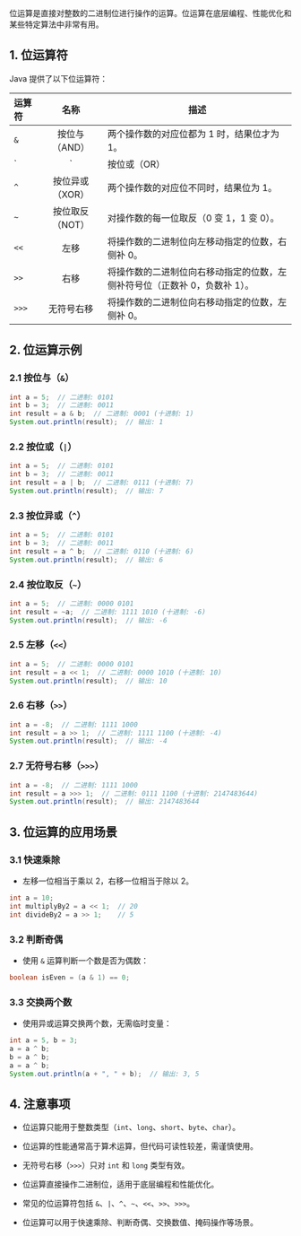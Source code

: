 位运算是直接对整数的二进制位进行操作的运算。位运算在底层编程、性能优化和某些特定算法中非常有用。
## **1. 位运算符**

Java 提供了以下位运算符：

| 运算符   |    名称     | 描述                                      |
| :---- | :-------: | --------------------------------------- |
| `&`   | 按位与（AND）  | 两个操作数的对应位都为 1 时，结果位才为 1。                |
| `     |     `     | 按位或（OR）                                 |
| `^`   | 按位异或（XOR） | 两个操作数的对应位不同时，结果位为 1。                    |
| `~`   | 按位取反（NOT） | 对操作数的每一位取反（0 变 1，1 变 0）。                |
| `<<`  |    左移     | 将操作数的二进制位向左移动指定的位数，右侧补 0。               |
| `>>`  |    右移     | 将操作数的二进制位向右移动指定的位数，左侧补符号位（正数补 0，负数补 1）。 |
| `>>>` |   无符号右移   | 将操作数的二进制位向右移动指定的位数，左侧补 0。               |
## **2. 位运算示例**

### **2.1 按位与（`&`）**
```java
int a = 5;  // 二进制: 0101
int b = 3;  // 二进制: 0011
int result = a & b;  // 二进制: 0001 (十进制: 1)
System.out.println(result);  // 输出: 1
```
### **2.2 按位或（`|`）**
```java
int a = 5;  // 二进制: 0101
int b = 3;  // 二进制: 0011
int result = a | b;  // 二进制: 0111 (十进制: 7)
System.out.println(result);  // 输出: 7
```
### **2.3 按位异或（`^`）**
```java
int a = 5;  // 二进制: 0101
int b = 3;  // 二进制: 0011
int result = a ^ b;  // 二进制: 0110 (十进制: 6)
System.out.println(result);  // 输出: 6
```
### **2.4 按位取反（`~`）**
```java
int a = 5;  // 二进制: 0000 0101
int result = ~a;  // 二进制: 1111 1010 (十进制: -6)
System.out.println(result);  // 输出: -6
```
### **2.5 左移（`<<`）**
```java
int a = 5;  // 二进制: 0000 0101
int result = a << 1;  // 二进制: 0000 1010 (十进制: 10)
System.out.println(result);  // 输出: 10
```
### **2.6 右移（`>>`）**
```java
int a = -8;  // 二进制: 1111 1000
int result = a >> 1;  // 二进制: 1111 1100 (十进制: -4)
System.out.println(result);  // 输出: -4
```
### **2.7 无符号右移（`>>>`）**
```java
int a = -8;  // 二进制: 1111 1000
int result = a >>> 1;  // 二进制: 0111 1100 (十进制: 2147483644)
System.out.println(result);  // 输出: 2147483644
```
## **3. 位运算的应用场景**

### **3.1 快速乘除**

- 左移一位相当于乘以 2，右移一位相当于除以 2。
```java
int a = 10;
int multiplyBy2 = a << 1;  // 20
int divideBy2 = a >> 1;    // 5
```
### **3.2 判断奇偶**

- 使用 `&` 运算判断一个数是否为偶数：
```java
boolean isEven = (a & 1) == 0;
```
### **3.3 交换两个数**

- 使用异或运算交换两个数，无需临时变量：
```java
int a = 5, b = 3;
a = a ^ b;
b = a ^ b;
a = a ^ b;
System.out.println(a + ", " + b);  // 输出: 3, 5
```
## **4. 注意事项**

- 位运算只能用于整数类型（`int`、`long`、`short`、`byte`、`char`）。
    
- 位运算的性能通常高于算术运算，但代码可读性较差，需谨慎使用。
    
- 无符号右移（`>>>`）只对 `int` 和 `long` 类型有效。

- 位运算直接操作二进制位，适用于底层编程和性能优化。
    
- 常见的位运算符包括 `&`、`|`、`^`、`~`、`<<`、`>>`、`>>>`。
    
- 位运算可以用于快速乘除、判断奇偶、交换数值、掩码操作等场景。